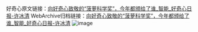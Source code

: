 好奇心原文链接：[向好奇心致敬的“菠萝科学奖”，今年都颁给了谁_智能_好奇心日报-许冰清](https://www.qdaily.com/articles/8386.html)
WebArchive归档链接：[向好奇心致敬的“菠萝科学奖”，今年都颁给了谁_智能_好奇心日报-许冰清](http://web.archive.org/web/20190623152738/https://www.qdaily.com/articles/8386.html)
![image](http://ww3.sinaimg.cn/large/007d5XDpgy1g3vd1ple2nj30u07xuqv5)